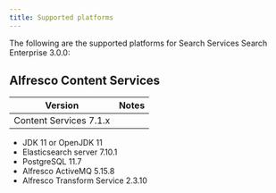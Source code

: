 ```yaml
---
title: Supported platforms
---
```


The following are the supported platforms for Search Services Search Enterprise 3.0.0:

## Alfresco Content Services

| Version | Notes |
| ------- | ----- |
| Content Services 7.1.x | |

* JDK 11 or OpenJDK 11
* Elasticsearch server 7.10.1
* PostgreSQL 11.7
* Alfresco ActiveMQ 5.15.8
* Alfresco Transform Service 2.3.10